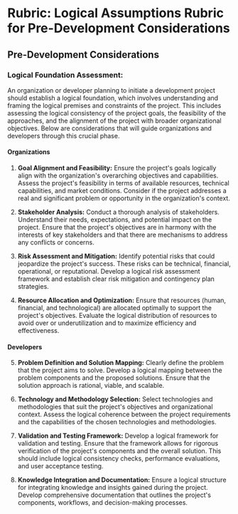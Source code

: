 # Rubric: Logical Assumptions Rubric for Pre-Development Considerations
## Pre-Development Considerations
### Logical Foundation Assessment:
An organization or developer planning to initiate a development project should establish a logical foundation, which involves understanding and framing the logical premises and constraints of the project. This includes assessing the logical consistency of the project goals, the feasibility of the approaches, and the alignment of the project with broader organizational objectives. Below are considerations that will guide organizations and developers through this crucial phase.

#### Organizations
1. **Goal Alignment and Feasibility:**
   Ensure the project's goals logically align with the organization's overarching objectives and capabilities. Assess the project's feasibility in terms of available resources, technical capabilities, and market conditions. Consider if the project addresses a real and significant problem or opportunity in the organization's context.

2. **Stakeholder Analysis:**
   Conduct a thorough analysis of stakeholders. Understand their needs, expectations, and potential impact on the project. Ensure that the project's objectives are in harmony with the interests of key stakeholders and that there are mechanisms to address any conflicts or concerns.

3. **Risk Assessment and Mitigation:**
   Identify potential risks that could jeopardize the project's success. These risks can be technical, financial, operational, or reputational. Develop a logical risk assessment framework and establish clear risk mitigation and contingency plan strategies.

4. **Resource Allocation and Optimization:**
   Ensure that resources (human, financial, and technological) are allocated optimally to support the project's objectives. Evaluate the logical distribution of resources to avoid over or underutilization and to maximize efficiency and effectiveness.

#### Developers
5. **Problem Definition and Solution Mapping:**
   Clearly define the problem that the project aims to solve. Develop a logical mapping between the problem components and the proposed solutions. Ensure that the solution approach is rational, viable, and scalable.

6. **Technology and Methodology Selection:**
   Select technologies and methodologies that suit the project's objectives and organizational context. Assess the logical coherence between the project requirements and the capabilities of the chosen technologies and methodologies.

7. **Validation and Testing Framework:**
   Develop a logical framework for validation and testing. Ensure that the framework allows for rigorous verification of the project's components and the overall solution. This should include logical consistency checks, performance evaluations, and user acceptance testing.

8. **Knowledge Integration and Documentation:**
   Ensure a logical structure for integrating knowledge and insights gained during the project. Develop comprehensive documentation that outlines the project's components, workflows, and decision-making processes.
